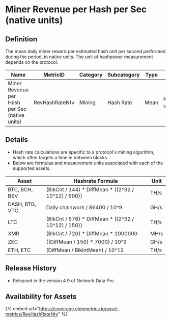 # Miner Revenue per Hash per Sec (native units)

## Definition

The mean daily miner reward per estimated hash unit per second performed during the period, in native units. The unit of hashpower measurement depends on the protocol.

| Name                                          | MetricID       | Category | Subcategory | Type | Unit         | Interval |
| --------------------------------------------- | -------------- | -------- | ----------- | ---- | ------------ | -------- |
| Miner Revenue per Hash per Sec (native units) | RevHashRateNtv | Mining   | Hash Rate   | Mean | Native units | 1 day    |

## Details

* Hash rate calculations are specific to a protocol's mining algorithm, which often targets a time in between blocks.
* Below are formulas and measurement units associated with each of the supported assets.

| Asset          | Hashrate Formula                                      | Unit |
| -------------- | ----------------------------------------------------- | ---- |
| BTC, BCH, BSV  | (BlkCnt / 144) \* DiffMean \* ((2^32 / 10^12) / 600)) | TH/s |
| DASH, BTG, VTC | Daily chainwork / 86400 / 10^9                        | GH/s |
| LTC            | (BlkCnt / 576) \* DiffMean \* ((2^32 / 10^12) / 150)) | TH/s |
| XMR            | (BlkCnt / 720) \* DiffMean \* 1000000                 | MH/s |
| ZEC            | ((DiffMean / 150) \* 7000) / 10^9                     | GH/s |
| ETH, ETC       | (DiffMean / BlkIntMean) / 10^12                       | TH/s |



## Release History

* Released in the version 4.9 of Network Data Pro

## Availability for Assets

{% embed url="https://coverage.coinmetrics.io/asset-metrics/RevHashRateNtv" %}
